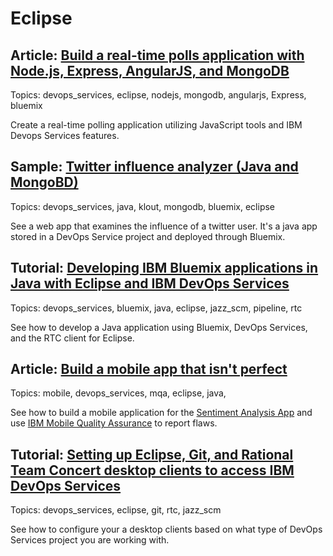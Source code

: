 # Eclipse

## Article: [Build a real-time polls application with Node.js, Express, AngularJS, and MongoDB](http://www.ibm.com/developerworks/library/wa-nodejs-polling-app/)  
Topics: devops_services, eclipse, nodejs, mongodb, angularjs, Express, bluemix

Create a real-time polling application utilizing JavaScript tools and IBM Devops Services features.

## Sample: [Twitter influence analyzer (Java and MongoBD)](https://hub.jazz.net/project/jstart/Twitter%20Influencer%20Analyzer%20%28Java%29/overview)  
Topics: devops_services, java, klout, mongodb, bluemix, eclipse

See a web app that examines the influence of a twitter user. It's a java app stored in a DevOps Service project and deployed through Bluemix.

## Tutorial: [Developing IBM Bluemix applications in Java with Eclipse and IBM DevOps Services](hub.jazz.net/tutorials/jazzrtc)  
Topics: devops_services, bluemix, java, eclipse, jazz_scm, pipeline, rtc

See how to develop a Java application using Bluemix, DevOps Services, and the RTC client for Eclipse.

## Article: [Build a mobile app that isn't perfect](http://www.ibm.com/developerworks/library/mo-build-imperfect-mobile-app/)  
Topics: mobile, devops_services, mqa, eclipse, java, 

See how to build a mobile application for the [Sentiment Analysis App](http://www.ibm.com/developerworks/library/wa-nodejs-app/) 
and use [IBM Mobile Quality Assurance](https://www.ibm.com/developerworks/community/blogs/mobilequalitybeta/entry/what_is_mobile_quality_assurance?lang=en) 
to report flaws.

## Tutorial: [Setting up Eclipse, Git, and Rational Team Concert desktop clients to access IBM DevOps Services](hub.jazz.net/tutorials/clients)  
Topics: devops_services, eclipse, git, rtc, jazz_scm

See how to configure your a desktop clients based on what type of DevOps Services project you are working with. 